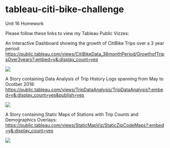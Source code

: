 # tableau-citi-bike-challenge
Unit 16 Homework

Please follow these links to view my Tableau Public Vizzes:

An Interactive Dashboard showing the growth of CitiBike Trips over a 3 year period: https://public.tableau.com/views/CitiBikeData_36monthPeriod/GrowthofTripsOver3years?:embed=y&:display_count=yes

<div class='tableauPlaceholder' id='viz1542010830280' style='position: relative'><noscript><a href='https://public.tableau.com/views/CitiBikeData_36monthPeriod/GrowthofTripsOver3years?:embed=y&:display_count=yes'><img alt=' ' src='https:&#47;&#47;public.tableau.com&#47;static&#47;images&#47;Ci&#47;CitiBikeData_36monthPeriod&#47;GrowthofTripsOver3years&#47;1_rss.png' style='border: none' /></a></noscript><object class='tableauViz'  style='display:none;'><param name='host_url' value='https%3A%2F%2Fpublic.tableau.com%2F' /> <param name='embed_code_version' value='3' /> <param name='site_root' value='' /><param name='name' value='CitiBikeData_36monthPeriod&#47;GrowthofTripsOver3years' /><param name='tabs' value='yes' /><param name='toolbar' value='yes' /><param name='static_image' value='https:&#47;&#47;public.tableau.com&#47;static&#47;images&#47;Ci&#47;CitiBikeData_36monthPeriod&#47;GrowthofTripsOver3years&#47;1.png' /> <param name='animate_transition' value='yes' /><param name='display_static_image' value='yes' /><param name='display_spinner' value='yes' /><param name='display_overlay' value='yes' /><param name='display_count' value='yes' /></object></div>                

A Story containing Data Analysis of Trip History Logs spanning from May to Ocotber 2018: https://public.tableau.com/views/TripDataAnalysis/TripDataAnalysis?:embed=y&:display_count=yes&publish=yes

<div class='tableauPlaceholder' id='viz1542011286946' style='position: relative'><noscript><a href='#'><img alt=' ' src='https:&#47;&#47;public.tableau.com&#47;static&#47;images&#47;Tr&#47;TripDataAnalysis&#47;TripDataAnalysis&#47;1_rss.png' style='border: none' /></a></noscript><object class='tableauViz'  style='display:none;'><param name='host_url' value='https%3A%2F%2Fpublic.tableau.com%2F' /> <param name='embed_code_version' value='3' /> <param name='site_root' value='' /><param name='name' value='TripDataAnalysis&#47;TripDataAnalysis' /><param name='tabs' value='no' /><param name='toolbar' value='yes' /><param name='static_image' value='https:&#47;&#47;public.tableau.com&#47;static&#47;images&#47;Tr&#47;TripDataAnalysis&#47;TripDataAnalysis&#47;1.png' /> <param name='animate_transition' value='yes' /><param name='display_static_image' value='yes' /><param name='display_spinner' value='yes' /><param name='display_overlay' value='yes' /><param name='display_count' value='yes' /><param name='filter' value='publish=yes' /></object></div>

A Story containing Static Maps of Stations with Trip Counts and Demographics Overlays:
https://public.tableau.com/views/StaticMapViz/StaticZipCodeMaps?:embed=y&:display_count=yes

<div class='tableauPlaceholder' id='viz1542011519725' style='position: relative'><noscript><a href='#'><img alt=' ' src='https:&#47;&#47;public.tableau.com&#47;static&#47;images&#47;St&#47;StaticMapViz&#47;StaticZipCodeMaps&#47;1_rss.png' style='border: none' /></a></noscript><object class='tableauViz'  style='display:none;'><param name='host_url' value='https%3A%2F%2Fpublic.tableau.com%2F' /> <param name='embed_code_version' value='3' /> <param name='site_root' value='' /><param name='name' value='StaticMapViz&#47;StaticZipCodeMaps' /><param name='tabs' value='no' /><param name='toolbar' value='yes' /><param name='static_image' value='https:&#47;&#47;public.tableau.com&#47;static&#47;images&#47;St&#47;StaticMapViz&#47;StaticZipCodeMaps&#47;1.png' /> <param name='animate_transition' value='yes' /><param name='display_static_image' value='yes' /><param name='display_spinner' value='yes' /><param name='display_overlay' value='yes' /><param name='display_count' value='yes' /></object></div>                
